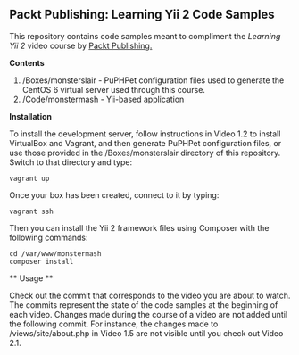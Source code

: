 Packt Publishing: Learning Yii 2 Code Samples
--------------------------------
This repository contains code samples meant to compliment the *Learning Yii 2* video course by [Packt Publishing.](https://www.packtpub.com)

**Contents**

 1. /Boxes/monsterslair - PuPHPet configuration files used to generate the CentOS 6 virtual server used through this course.
 2. /Code/monstermash - Yii-based application

**Installation**

To install the development server, follow instructions in Video 1.2 to install VirtualBox and Vagrant, and then generate PuPHPet configuration files, or use those provided in the /Boxes/monsterslair directory of this repository. Switch to that directory and type:

    vagrant up

Once your box has been created, connect to it by typing:

    vagrant ssh

Then you can install the Yii 2 framework files using Composer with the following commands:

    cd /var/www/monstermash
    composer install

** Usage **

Check out the commit that corresponds to the video you are about to watch. The commits represent the state of the code samples at the beginning of each video. Changes made during the course of a video are not added until the following commit. For instance, the changes made to /views/site/about.php in Video 1.5 are not visible until you check out Video 2.1.
